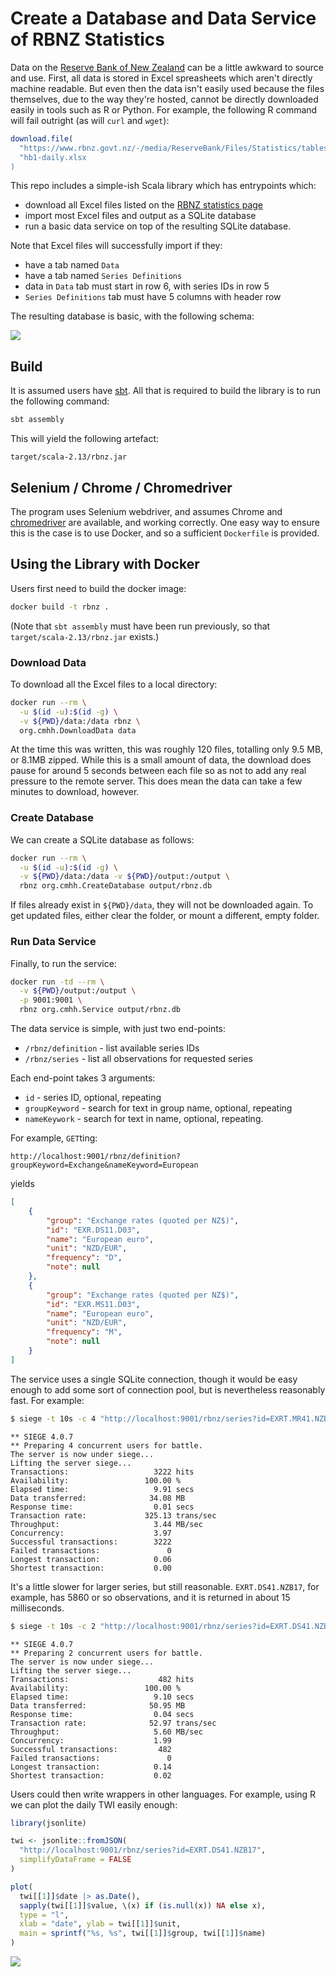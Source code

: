 # Create a Database and Data Service of RBNZ Statistics

Data on the [Reserve Bank of New Zealand](https://www.rbnz.govt.nz/statistics) can be a little awkward to source and use.  First, all data is stored in Excel spreasheets which aren't directly machine readable.  But even then the data isn't easily used because the files themselves, due to the way they're hosted, cannot be directly downloaded easily in tools such as R or Python.  For example, the following R command will fail outright (as will `curl` and `wget`):

```r
download.file(
  "https://www.rbnz.govt.nz/-/media/ReserveBank/Files/Statistics/tables/b1/hb1-daily.xlsx?revision=1ad7d513-7a05-469a-891a-068829a9661a",
  "hb1-daily.xlsx
)
```

This repo includes a simple-ish Scala library which has entrypoints which:

* download all Excel files listed on the [RBNZ statistics page](https://www.rbnz.govt.nz/statistics)
* import most Excel files and output as a SQLite database
* run a basic data service on top of the resulting SQLite database.

Note that Excel files will successfully import if they:

* have a tab named `Data`
* have a tab named `Series Definitions`
* data in `Data` tab must start in row 6, with series IDs in row 5
* `Series Definitions` tab must have 5 columns with header row

The resulting database is basic, with the following schema:

![](img/relationships.real.large.png)


## Build

It is assumed users have [sbt](https://www.scala-sbt.org/).  All that is required to build the library is to run the following command:

```bash
sbt assembly
```

This will yield the following artefact:

```plaintext
target/scala-2.13/rbnz.jar
```

## Selenium / Chrome / Chromedriver

The program uses Selenium webdriver, and assumes Chrome and [chromedriver](https://chromedriver.chromium.org/) are available, and working correctly.  One easy way to ensure this is the case is to use Docker, and so a sufficient `Dockerfile` is provided.

## Using the Library with Docker

Users first need to build the docker image:

```bash
docker build -t rbnz .
```

(Note that `sbt assembly` must have been run previously, so that `target/scala-2.13/rbnz.jar` exists.)

### Download Data

To download all the Excel files to a local directory:

```bash
docker run --rm \
  -u $(id -u):$(id -g) \
  -v ${PWD}/data:/data rbnz \
  org.cmhh.DownloadData data
```

At the time this was written, this was roughly 120 files, totalling only 9.5 MB, or 8.1MB zipped.  While this is a small amount of data, the download does pause for around 5 seconds between each file so as not to add any real pressure to the remote server.  This does mean the data can take a few minutes to download, however.

### Create Database 

We can create a SQLite database as follows:

```bash
docker run --rm \
  -u $(id -u):$(id -g) \
  -v ${PWD}/data:/data -v ${PWD}/output:/output \
  rbnz org.cmhh.CreateDatabase output/rbnz.db
```

If files already exist in `${PWD}/data`, they will not be downloaded again.  To get updated files, either clear the folder, or mount a different, empty folder.

### Run Data Service

Finally, to run the service:

```bash
docker run -td --rm \
  -v ${PWD}/output:/output \
  -p 9001:9001 \
  rbnz org.cmhh.Service output/rbnz.db
```

The data service is simple, with just two end-points:

* `/rbnz/definition` - list available series IDs
* `/rbnz/series` - list all observations for requested series

Each end-point takes 3 arguments:

* `id` - series ID, optional, repeating
* `groupKeyword` - search for text in group name, optional, repeating
* `nameKeywork` - search for text in name, optional, repeating.

For example, `GET`ting:

```plaintext
http://localhost:9001/rbnz/definition?groupKeyword=Exchange&nameKeyword=European
```

yields

```json
[
    {
        "group": "Exchange rates (quoted per NZ$)",
        "id": "EXR.DS11.D03",
        "name": "European euro",
        "unit": "NZD/EUR",
        "frequency": "D",
        "note": null
    },
    {
        "group": "Exchange rates (quoted per NZ$)",
        "id": "EXR.MS11.D03",
        "name": "European euro",
        "unit": "NZD/EUR",
        "frequency": "M",
        "note": null
    }
]
```
 
The service uses a single SQLite connection, though it would be easy enough to add some sort of connection pool, but is nevertheless reasonably fast.  For example:

```bash
$ siege -t 10s -c 4 "http://localhost:9001/rbnz/series?id=EXRT.MR41.NZB17"
```
```plaintext
** SIEGE 4.0.7
** Preparing 4 concurrent users for battle.
The server is now under siege...
Lifting the server siege...
Transactions:                   3222 hits
Availability:                 100.00 %
Elapsed time:                   9.91 secs
Data transferred:              34.08 MB
Response time:                  0.01 secs
Transaction rate:             325.13 trans/sec
Throughput:                     3.44 MB/sec
Concurrency:                    3.97
Successful transactions:        3222
Failed transactions:               0
Longest transaction:            0.06
Shortest transaction:           0.00
```

It's a little slower for larger series, but still reasonable.  `EXRT.DS41.NZB17`, for example, has 5860 or so observations, and it is returned in about 15 milliseconds.  

```bash
$ siege -t 10s -c 2 "http://localhost:9001/rbnz/series?id=EXRT.DS41.NZB17"
```
```plaintext
** SIEGE 4.0.7
** Preparing 2 concurrent users for battle.
The server is now under siege...
Lifting the server siege...
Transactions:                    482 hits
Availability:                 100.00 %
Elapsed time:                   9.10 secs
Data transferred:              50.95 MB
Response time:                  0.04 secs
Transaction rate:              52.97 trans/sec
Throughput:                     5.60 MB/sec
Concurrency:                    1.99
Successful transactions:         482
Failed transactions:               0
Longest transaction:            0.14
Shortest transaction:           0.02
```

Users could then write wrappers in other languages.  For example, using R we can plot the daily TWI easily enough:

```r
library(jsonlite)

twi <- jsonlite::fromJSON(
  "http://localhost:9001/rbnz/series?id=EXRT.DS41.NZB17", 
  simplifyDataFrame = FALSE
)

plot(
  twi[[1]]$date |> as.Date(), 
  sapply(twi[[1]]$value, \(x) if (is.null(x)) NA else x), 
  type = "l", 
  xlab = "date", ylab = twi[[1]]$unit,
  main = sprintf("%s, %s", twi[[1]]$group, twi[[1]]$name)
)
```

![](img/twi.png)